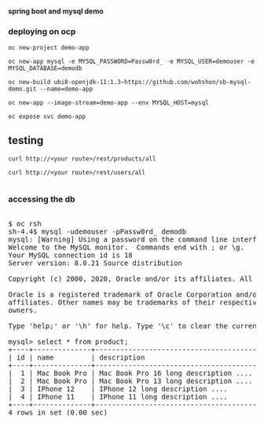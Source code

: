 #### spring boot and mysql demo

### deploying on ocp 

```
oc new-project demo-app 

oc new-app mysql -e MYSQL_PASSWORD=Passw0rd_ -e MYSQL_USER=demouser -e MYSQL_DATABASE=demodb

oc new-build ubi8-openjdk-11:1.3~https://github.com/wohshon/sb-mysql-demo.git --name=demo-app 

oc new-app --image-stream=demo-app --env MYSQL_HOST=mysql

oc expose svc demo-app

```

## testing

```
curl http://<your route>/rest/products/all

curl http://<your route>/rest/users/all


```

### accessing the db

<pre>

$ oc rsh <your mysql pod> 
sh-4.4$ mysql -udemouser -pPassw0rd_ demodb
mysql: [Warning] Using a password on the command line interface can be insecure.
Welcome to the MySQL monitor.  Commands end with ; or \g.
Your MySQL connection id is 18
Server version: 8.0.21 Source distribution

Copyright (c) 2000, 2020, Oracle and/or its affiliates. All rights reserved.

Oracle is a registered trademark of Oracle Corporation and/or its
affiliates. Other names may be trademarks of their respective
owners.

Type 'help;' or '\h' for help. Type '\c' to clear the current input statement.

mysql> select * from product;
+----+--------------+---------------------------------------+------------------+---------+------------+------------------------------+
| id | name         | description                           | img              | price   | product_id | short_desc                   |
+----+--------------+---------------------------------------+------------------+---------+------------+------------------------------+
|  1 | Mac Book Pro | Mac Book Pro 16 long description .... | img/mbp16.png    | 2500.99 | p0001      | Mac Book Pro 16 2020 Edition |
|  2 | Mac Book Pro | Mac Book Pro 13 long description .... | img/mbp13.png    | 1500.99 | p0002      | Mac Book Pro 13 2020 Edition |
|  3 | IPhone 12    | IPhone 12 long description ....       | img/iphone12.png |  700.99 | p0003      | IPhone 12 latest edition     |
|  4 | IPhone 11    | IPhone 11 long description ....       | img/iphone11.png |  690.99 | p0004      | IPhone 12 latest edition     |
+----+--------------+---------------------------------------+------------------+---------+------------+------------------------------+
4 rows in set (0.00 sec)


</pre>
